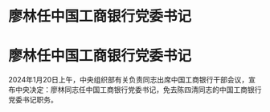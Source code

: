 # 廖林任中国工商银行党委书记

# 廖林任中国工商银行党委书记

2024年1月20日上午，中央组织部有关负责同志出席中国工商银行干部会议，宣布中央决定：廖林同志任中国工商银行党委书记，免去陈四清同志的中国工商银行党委书记职务。

